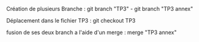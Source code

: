 Création de plusieurs Branche : git branch "TP3" - git branch "TP3 annex"


Déplacement dans le fichier TP3 : git checkout TP3

fusion de ses deux branch a l'aide d'un merge : merge "TP3 annex"